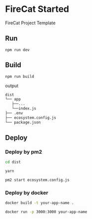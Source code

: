 # FireCat Started
FireCat Project Template

## Run
`npm run dev`

## Build

`npm run build`

output

```bash
dist
└── app
   ├──...
   └──index.js
├── .env
├── ecosystem.config.js
└── package.json
```

## Deploy
### Deploy by pm2

```bash
cd dist

yarn

pm2 start ecosystem.config.js
```

### Deploy by docker

```bash
docker build -t your-app-name .

docker run -p 3000:3000 your-app-name
```
